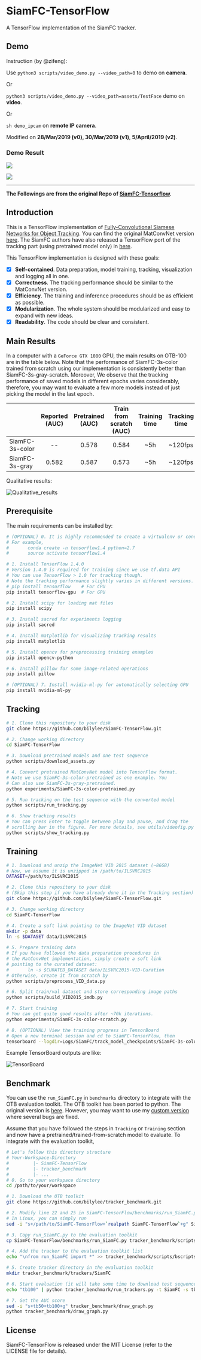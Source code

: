 # SiamFC-TensorFlow
A TensorFlow implementation of the SiamFC tracker.  
## Demo 

Instruction (by @zifeng):

Use `python3 scripts/video_demo.py --video_path=0` to demo on **camera**.

Or 

`python3 scripts/video_demo.py --video_path=assets/TestFace` demo on **video**.

Or

`sh demo_ipcam` on **remote IP camera**.

Modified on **28/Mar/2019 (v0), 30/Mar/2019 (v1)**, **5/April/2019 (v2)**.

### Demo Result

![](assets/exemplar_demo.jpg)

![](assets/instance_demo.jpg)

---
**The Followings are from the original Repo of [SiamFC-Tensorflow](https://github.com/bilylee/SiamFC-TensorFlow).**

## Introduction

This is a TensorFlow implementation of [Fully-Convolutional Siamese Networks for Object Tracking](https://arxiv.org/abs/1606.09549). You can find the original MatConvNet version [here](https://github.com/bertinetto/siamese-fc). The SiamFC authors have also  released a TensorFlow port of the tracking part (using pretrained model only) in [here](https://github.com/torrvision/siamfc-tf). 

This TensorFlow implementation is designed with these goals:
- [x] **Self-contained**. Data preparation, model training, tracking, visualization and logging all in one.
- [x] **Correctness**. The tracking performance should be similar to the MatConvNet version.
- [x] **Efficiency**. The training and inference procedures should be as efficient as possible.
- [x] **Modularization**. The whole system should be modularized and easy to expand with new ideas.
- [x] **Readability**. The code should be clear and consistent.

## Main Results
In a computer with a `GeForce GTX 1080` GPU, the main results on OTB-100 are in the table below. Note that the performance of SiamFC-3s-color trained from scratch using our implementation is consistently better than SiamFC-3s-gray-scratch. Moreover, We observe that the tracking performance of saved models in different epochs varies considerably, therefore, you may want to evaluate a few more models instead of just picking the model in the last epoch.  

|                   | Reported (AUC)     | Pretrained (AUC)       | Train from scratch (AUC)  | Training time | Tracking time|
|-------------------|:-------------------:|:---------------------:|:-----:|:--------------:|:------------------:|
|SiamFC-3s-color  | --                      | 0.578        | 0.584            | ~5h        | ~120fps            |
|SiamFC-3s-gray   | 0.582                   | 0.587        | 0.573            | ~5h        | ~120fps            |

Qualitative results:

![Qualitative_results](./assets/results.png)

## Prerequisite
The main requirements can be installed by:
```bash
# (OPTIONAL) 0. It is highly recommended to create a virtualenv or conda environment
# For example, 
#       conda create -n tensorflow1.4 python=2.7
#       source activate tensorflow1.4

# 1. Install TensorFlow 1.4.0 
# Version 1.4.0 is required for training since we use tf.data API
# You can use TensorFlow > 1.0 for tracking though.
# Note the tracking performance slightly varies in different versions.
# pip install tensorflow    # For CPU
pip install tensorflow-gpu  # For GPU

# 2. Install scipy for loading mat files
pip install scipy

# 3. Install sacred for experiments logging
pip install sacred

# 4. Install matplotlib for visualizing tracking results
pip install matplotlib

# 5. Install opencv for preprocessing training examples
pip install opencv-python

# 6. Install pillow for some image-related operations
pip install pillow

# (OPTIONAL) 7. Install nvidia-ml-py for automatically selecting GPU
pip install nvidia-ml-py
```

## Tracking
```bash
# 1. Clone this repository to your disk
git clone https://github.com/bilylee/SiamFC-TensorFlow.git

# 2. Change working directory
cd SiamFC-TensorFlow

# 3. Download pretrained models and one test sequence 
python scripts/download_assets.py

# 4. Convert pretrained MatConvNet model into TensorFlow format.
# Note we use SiamFC-3s-color-pretrained as one example. You
# Can also use SiamFC-3s-gray-pretrained. 
python experiments/SiamFC-3s-color-pretrained.py

# 5. Run tracking on the test sequence with the converted model
python scripts/run_tracking.py

# 6. Show tracking results
# You can press Enter to toggle between play and pause, and drag the 
# scrolling bar in the figure. For more details, see utils/videofig.py
python scripts/show_tracking.py
```

## Training
```bash
# 1. Download and unzip the ImageNet VID 2015 dataset (~86GB)
# Now, we assume it is unzipped in /path/to/ILSVRC2015
DATASET=/path/to/ILSVRC2015

# 2. Clone this repository to your disk 
# (Skip this step if you have already done it in the Tracking section)
git clone https://github.com/bilylee/SiamFC-TensorFlow.git

# 3. Change working directory
cd SiamFC-TensorFlow

# 4. Create a soft link pointing to the ImageNet VID dataset
mkdir -p data
ln -s $DATASET data/ILSVRC2015

# 5. Prepare training data
# If you have followed the data preparation procedures in 
# the MatConvNet implementation, simply create a soft link 
# pointing to the curated dataset:
#       ln -s $CURATED_DATASET data/ILSVRC2015-VID-Curation
# Otherwise, create it from scratch by
python scripts/preprocess_VID_data.py

# 6. Split train/val dataset and store corresponding image paths
python scripts/build_VID2015_imdb.py

# 7. Start training
# You can get quite good results after ~70k iterations.
python experiments/SiamFC-3s-color-scratch.py

# 8. (OPTIONAL) View the training progress in TensorBoard
# Open a new terminal session and cd to SiamFC-TensorFlow, then
tensorboard --logdir=Logs/SiamFC/track_model_checkpoints/SiamFC-3s-color-scratch
```

Example TensorBoard outputs are like:

![TensorBoard](./assets/TensorBoard.png)

## Benchmark
You can use the `run_SiamFC.py` in `benchmarks` directory to integrate with the OTB evaluation toolkit. The OTB toolkit has been ported to python. The original version is [here](https://github.com/jwlim/tracker_benchmark). However, you may want to use my [custom version](https://github.com/bilylee/tracker_benchmark) where several bugs are fixed. 

Assume that you have followed the steps in `Tracking` or `Training` section and now have a pretrained/trained-from-scratch model to evaluate. To integrate with the evaluation toolkit, 
```bash
# Let's follow this directory structure
# Your-Workspace-Directory
#         |- SiamFC-TensorFlow
#         |- tracker_benchmark
#         |- ...
# 0. Go to your workspace directory
cd /path/to/your/workspace

# 1. Download the OTB toolkit
git clone https://github.com/bilylee/tracker_benchmark.git

# 2. Modify line 22 and 25 in SiamFC-TensorFlow/benchmarks/run_SiamFC.py accordingly. 
# In Linux, you can simply run
sed -i "s+/path/to/SiamFC-TensorFlow+`realpath SiamFC-TensorFlow`+g" SiamFC-TensorFlow/benchmarks/run_SiamFC.py

# 3. Copy run_SiamFC.py to the evaluation toolkit
cp SiamFC-TensorFlow/benchmarks/run_SiamFC.py tracker_benchmark/scripts/bscripts

# 4. Add the tracker to the evaluation toolkit list
echo "\nfrom run_SiamFC import *" >> tracker_benchmark/scripts/bscripts/__init__.py

# 5. Create tracker directory in the evaluation toolkit
mkdir tracker_benchmark/trackers/SiamFC

# 6. Start evaluation (it will take some time to download test sequences).
echo "tb100" | python tracker_benchmark/run_trackers.py -t SiamFC -s tb100 -e OPE

# 7. Get the AUC score
sed -i "s+tb50+tb100+g" tracker_benchmark/draw_graph.py
python tracker_benchmark/draw_graph.py
```

## License
SiamFC-TensorFlow is released under the MIT License (refer to the LICENSE file for details).
